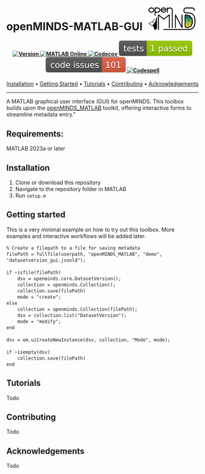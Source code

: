 <a href="/resources/img/light_openMINDS-MATLAB-logo.png">
  <picture>
    <source media="(prefers-color-scheme: dark)" srcset="/resources/img/dark_openMINDS-MATLAB-logo.png">
    <source media="(prefers-color-scheme: light)" srcset="/resources/img/light_openMINDS-MATLAB-logo.png">
    <img alt="openMINDS-MATLAB-logo" src="/resources/img/light_openMINDS-MATLAB-logo.png" title="openMINDS-MATLAB-GUI" align="right" height="70" width="141px"​>
  </picture>
</a>

# openMINDS-MATLAB-GUI

<h4 align="center">
  <a href="https://github.com/ehennestad/openMINDS-MATLAB-GUI/releases/latest">
    <img src="https://img.shields.io/github/v/release/ehennestad/openMINDS-MATLAB-GUI?label=version" alt="Version">
  </a>
  <a href="https://matlab.mathworks.com/open/github/v1?repo=ehennestad/openMINDS-MATLAB-GUI&file=code/gettingStarted.mlx">
    <img src="https://www.mathworks.com/images/responsive/global/open-in-matlab-online.svg" alt="MATLAB Online">
  </a>
  <a href="https://codecov.io/gh/ehennestad/openMINDS-MATLAB-GUI" > 
    <img src="https://codecov.io/gh/ehennestad/openMINDS-MATLAB-GUI/branch/main/graph/badge.svg?token=24628T3GQP" alt="Codecov">
  </a>
  <a href="https://github.com/ehennestad/openMINDS-MATLAB-GUI/actions/workflows/update.yml">
   <img src=".github/badges/tests.svg" alt="Run tests">
  </a>
  <a href="https://github.com/ehennestad/openMINDS-MATLAB-GUI/security/code-scanning">
   <img src=".github/badges/code_issues.svg" alt="Run Code Analyzer">
  </a>
  <a href="https://github.com/ehennestad/openMINDS-MATLAB-GUI/actions/workflows/run_codespell.yml?query=event%3Apush+branch%3Amain">
   <img src="https://github.com/ehennestad/openMINDS-MATLAB-GUI/actions/workflows/run_codespell.yml/badge.svg?branch=main" alt="Codespell">
  </a>
</h4>

<p align="center">
  <a href="#installation">Installation</a> •
  <a href="#getting-started">Getting Started</a> •
  <a href="#tutorials">Tutorials</a> •
  <a href="#contributing">Contributing</a> •
  <a href="#acknowledgements">Acknowledgements</a>
</p>

---

A MATLAB graphical user interface (GUI) for openMINDS. This toolbox builds upon the [openMINDS_MATLAB](https://github.com/openMetadataInitiative/openMINDS_MATLAB) toolkit, offering interactive forms to streamline metadata entry."

## Requirements:
MATLAB 2023a or later

## Installation
1. Clone or download this repository
2. Navigate to the repository folder in MATLAB
3. Run `setup.m`

## Getting started
This is a very minimal example on how to try out this toolbox. More examples and interactive workflows will be added later.
```
% Create a filepath to a file for saving metadata
filePath = fullfile(userpath, "openMINDS_MATLAB", "demo", "datasetversion_gui.jsonld");

if ~isfile(filePath)
    dsv = openminds.core.DatasetVersion();
    collection = openminds.Collection();
    collection.save(filePath)
    mode = "create";
else
    collection = openminds.Collection(filePath);
    dsv = collection.list("DatasetVersion");
    mode = "modify";
end

dsv = om.uiCreateNewInstance(dsv, collection, "Mode", mode);

if ~isempty(dsv)
    collection.save(filePath)
end
```

## Tutorials
Todo

## Contributing
Todo

## Acknowledgements
Todo


